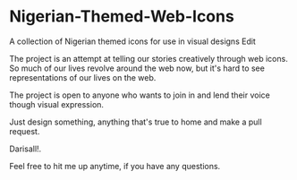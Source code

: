 # Nigerian-Themed-Web-Icons
A collection of Nigerian themed icons for use in visual designs Edit

The project is an attempt at telling our stories creatively through web icons. So much of our lives revolve around the web now, but it's hard to see representations of our lives on the web.

The project is open to anyone who wants to join in and lend their voice though visual expression.

Just design something, anything that's true to home and make a pull request.

Darisall!.

Feel free to hit me up anytime, if you have any questions.
